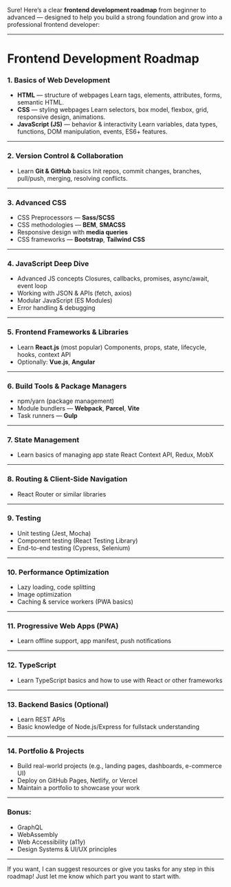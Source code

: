 Sure! Here’s a clear **frontend development roadmap** from beginner to advanced — designed to help you build a strong foundation and grow into a professional frontend developer:

---

# Frontend Development Roadmap

### 1. **Basics of Web Development**

* **HTML** — structure of webpages
  Learn tags, elements, attributes, forms, semantic HTML.
* **CSS** — styling webpages
  Learn selectors, box model, flexbox, grid, responsive design, animations.
* **JavaScript (JS)** — behavior & interactivity
  Learn variables, data types, functions, DOM manipulation, events, ES6+ features.

---

### 2. **Version Control & Collaboration**

* Learn **Git & GitHub** basics
  Init repos, commit changes, branches, pull/push, merging, resolving conflicts.

---

### 3. **Advanced CSS**

* CSS Preprocessors — **Sass/SCSS**
* CSS methodologies — **BEM**, **SMACSS**
* Responsive design with **media queries**
* CSS frameworks — **Bootstrap**, **Tailwind CSS**

---

### 4. **JavaScript Deep Dive**

* Advanced JS concepts
  Closures, callbacks, promises, async/await, event loop
* Working with JSON & APIs (fetch, axios)
* Modular JavaScript (ES Modules)
* Error handling & debugging

---

### 5. **Frontend Frameworks & Libraries**

* Learn **React.js** (most popular)
  Components, props, state, lifecycle, hooks, context API
* Optionally: **Vue.js**, **Angular**

---

### 6. **Build Tools & Package Managers**

* npm/yarn (package management)
* Module bundlers — **Webpack**, **Parcel**, **Vite**
* Task runners — **Gulp**

---

### 7. **State Management**

* Learn basics of managing app state
  React Context API, Redux, MobX

---

### 8. **Routing & Client-Side Navigation**

* React Router or similar libraries

---

### 9. **Testing**

* Unit testing (Jest, Mocha)
* Component testing (React Testing Library)
* End-to-end testing (Cypress, Selenium)

---

### 10. **Performance Optimization**

* Lazy loading, code splitting
* Image optimization
* Caching & service workers (PWA basics)

---

### 11. **Progressive Web Apps (PWA)**

* Learn offline support, app manifest, push notifications

---

### 12. **TypeScript**

* Learn TypeScript basics and how to use with React or other frameworks

---

### 13. **Backend Basics (Optional)**

* Learn REST APIs
* Basic knowledge of Node.js/Express for fullstack understanding

---

### 14. **Portfolio & Projects**

* Build real-world projects (e.g., landing pages, dashboards, e-commerce UI)
* Deploy on GitHub Pages, Netlify, or Vercel
* Maintain a portfolio to showcase your work

---

### Bonus:

* GraphQL
* WebAssembly
* Web Accessibility (a11y)
* Design Systems & UI/UX principles

---

If you want, I can suggest resources or give you tasks for any step in this roadmap! Just let me know which part you want to start with.
